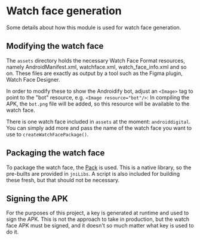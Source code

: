 # Watch face generation

Some details about how this module is used for watch face generation.

## Modifying the watch face

The `assets` directory holds the necessary Watch Face Format resources, namely AndroidManifest.xml,
watchface.xml, watch_face_info.xml and so on. These files are exactly as output by a tool such as
the Figma plugin, Watch Face Designer.

In order to modify these to show the Androidify bot, adjust an `<Image>` tag to point to the "bot"
resource, e.g. `<Image resource="bot"/>`: In compiling the APK, the `bot.png` file will be added, so
this resource will be available to the watch face.

There is one watch face included in `assets` at the moment: `androiddigital`. You can simply add
more and pass the name of the watch face you want to use to `createWatchFacePackage()`.

## Packaging the watch face

To package the watch face, the [Pack](https://github.com/google/pack) is used. This is a native
library, so the pre-builts are provided in `jniLibs`. A script is also included for building these
fresh, but that should not be necessary.

## Signing the APK

For the purposes of this project, a key is generated at runtime and used to sign the APK. This is
not the approach to take in production, but the watch face APK must be signed, and it doesn't so
much matter what key is used to do it.
